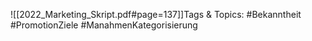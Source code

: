 
![[2022_Marketing_Skript.pdf#page=137]]Tags & Topics:
   #Bekanntheit
   #PromotionZiele
   #ManahmenKategorisierung
